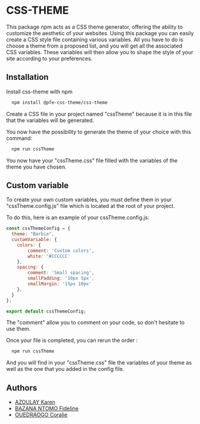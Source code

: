 
# CSS-THEME

This package npm acts as a CSS theme generator, offering the ability to customize the aesthetic of your websites. Using this package you can easily create a CSS style file containing various variables. All you have to do is choose a theme from a proposed list, and you will get all the associated CSS variables. These variables will then allow you to shape the style of your site according to your preferences.



## Installation

Install css-theme with npm

```bash
  npm install @pfe-css-theme/css-theme
```

Create a CSS file in your project named "cssTheme" because it is in this file that the variables will be generated.

You now have the possibility to generate the theme of your choice with this command:
```bash
  npm run cssTheme
```
You now have your "cssTheme.css" file filled with the variables of the theme you have chosen.

## Custom variable
To create your own custom variables, you must define them in your "cssTheme.config.js" file which is located at the root of your project.

To do this, here is an example of your cssTheme.config.js:
```javascript
const cssThemeConfig = {
  theme: "Barbie",
  customVariable: {
    colors: {
        comment: 'Custom colors',
        white: '#CCCCCC'
    },
    spacing: {
        comment: 'Small spacing',
        smallPadding: '10px 5px',
        smallMargin: '15px 10px'
    },
  }
};

export default cssThemeConfig;
```
The "comment" allow you to comment on your code, so don't hesitate to use them.

Once your file is completed, you can rerun the order : 
```bash
  npm run cssTheme
```

And you will find in your "cssTheme.css" file the variables of your theme as well as the one that you added in the config file.
## Authors

- [AZOULAY Karen](https://github.com/Karen160)
- [BAZANA NTOMO Fideline](https://github.com/fifi-dev)
- [OUEDRAOGO Coralie](https://github.com/coralieO)
